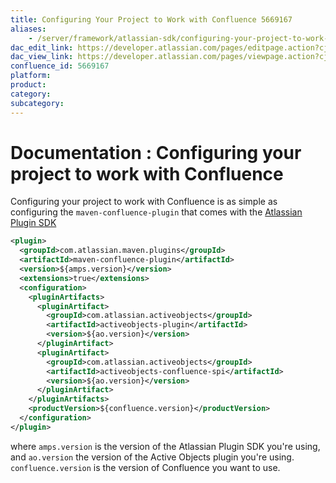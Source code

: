 ```yaml
---
title: Configuring Your Project to Work with Confluence 5669167
aliases:
    - /server/framework/atlassian-sdk/configuring-your-project-to-work-with-confluence-5669167.html
dac_edit_link: https://developer.atlassian.com/pages/editpage.action?cjm=wozere&pageId=5669167
dac_view_link: https://developer.atlassian.com/pages/viewpage.action?cjm=wozere&pageId=5669167
confluence_id: 5669167
platform:
product:
category:
subcategory:
---
```

# Documentation : Configuring your project to work with Confluence

Configuring your project to work with Confluence is as simple as configuring the `maven-confluence-plugin` that comes with the [Atlassian Plugin SDK](/server/framework/atlassian-sdk/set-up-the-atlassian-plugin-sdk-and-build-a-project)

``` xml
<plugin>
  <groupId>com.atlassian.maven.plugins</groupId>
  <artifactId>maven-confluence-plugin</artifactId>
  <version>${amps.version}</version>
  <extensions>true</extensions>
  <configuration>
    <pluginArtifacts>
      <pluginArtifact>
        <groupId>com.atlassian.activeobjects</groupId>
        <artifactId>activeobjects-plugin</artifactId>
        <version>${ao.version}</version>
      </pluginArtifact>
      <pluginArtifact>
        <groupId>com.atlassian.activeobjects</groupId>
        <artifactId>activeobjects-confluence-spi</artifactId>
        <version>${ao.version}</version>
      </pluginArtifact>
    </pluginArtifacts>
    <productVersion>${confluence.version}</productVersion>
  </configuration>
</plugin>
```

where `amps.version` is the version of the Atlassian Plugin SDK you're using, and `ao.version` the version of the Active Objects plugin you're using. `confluence.version` is the version of Confluence you want to use.

